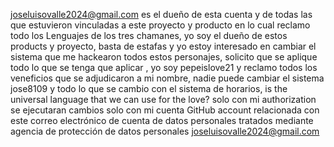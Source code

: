 joseluisovalle2024@gmail.com
es el dueño de esta cuenta y de todas las que estuvieron vinculadas a este proyecto y producto en lo cual reclamo todo los Lenguajes de los tres chamanes, yo soy el dueño de estos products y proyecto, basta de estafas y yo estoy interesado en cambiar el sistema que me hackearon todos estos personajes, solicito que se aplique todo lo que se tenga que aplicar , yo soy pepeislove21 y reclamo todos los veneficios que se adjudicaron a mi nombre, nadie puede cambiar el sistema jose8109 y todo lo que se cambio con el sistema de horarios, is the universal language that we can use for the love? solo con mi authorization se ejecutaran cambios solo con mi cuenta  GitHub account relacionada con este correo electrónico de cuenta de datos personales tratados mediante agencia de protección de datos personales joseluisovalle2024@gmail.com
